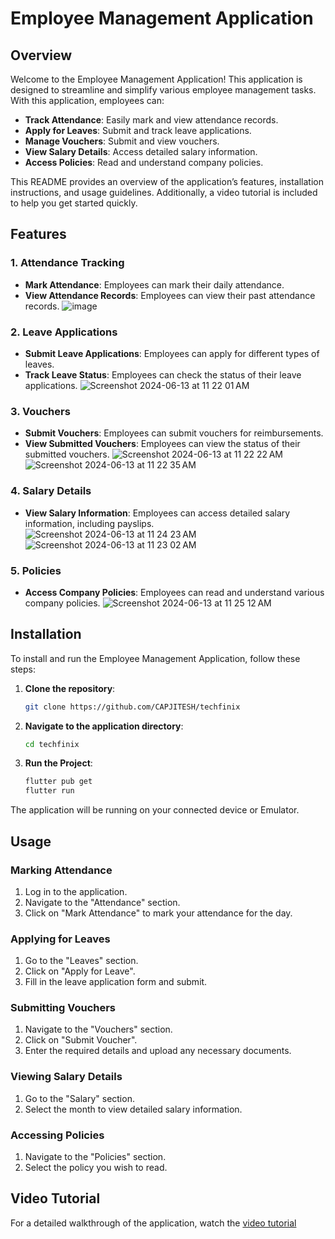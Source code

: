 # Employee Management Application

## Overview

Welcome to the Employee Management Application! This application is designed to streamline and simplify various employee management tasks. With this application, employees can:

- **Track Attendance**: Easily mark and view attendance records.
- **Apply for Leaves**: Submit and track leave applications.
- **Manage Vouchers**: Submit and view vouchers.
- **View Salary Details**: Access detailed salary information.
- **Access Policies**: Read and understand company policies.

This README provides an overview of the application’s features, installation instructions, and usage guidelines. Additionally, a video tutorial is included to help you get started quickly.

## Features

### 1. Attendance Tracking
- **Mark Attendance**: Employees can mark their daily attendance.
- **View Attendance Records**: Employees can view their past attendance records.
  ![image](https://github.com/CAPJITESH/techfinix/assets/126838490/e0177432-32c2-4092-a2fc-e6da100c51b1)

### 2. Leave Applications
- **Submit Leave Applications**: Employees can apply for different types of leaves.
- **Track Leave Status**: Employees can check the status of their leave applications.
  ![Screenshot 2024-06-13 at 11 22 01 AM](https://github.com/CAPJITESH/techfinix/assets/126838490/406bef00-ce3b-407c-a3ba-784bbb64080a)

### 3. Vouchers
- **Submit Vouchers**: Employees can submit vouchers for reimbursements.
- **View Submitted Vouchers**: Employees can view the status of their submitted vouchers.
  ![Screenshot 2024-06-13 at 11 22 22 AM](https://github.com/CAPJITESH/techfinix/assets/126838490/8d77477b-5ef9-423a-89d1-9b8cc0211aae)
  ![Screenshot 2024-06-13 at 11 22 35 AM](https://github.com/CAPJITESH/techfinix/assets/126838490/9170c5cd-20d3-42ce-9433-3498e268efe9)

### 4. Salary Details
- **View Salary Information**: Employees can access detailed salary information, including payslips.
  ![Screenshot 2024-06-13 at 11 24 23 AM](https://github.com/CAPJITESH/techfinix/assets/126838490/6809e1cf-7124-407e-b401-119f3fcbeded)
  ![Screenshot 2024-06-13 at 11 23 02 AM](https://github.com/CAPJITESH/techfinix/assets/126838490/1695a30e-9fc3-4e87-88d3-a847a8451f66)

### 5. Policies
- **Access Company Policies**: Employees can read and understand various company policies.
  ![Screenshot 2024-06-13 at 11 25 12 AM](https://github.com/CAPJITESH/techfinix/assets/126838490/ea3cfd0f-d1e5-4a61-b28f-e9f7dffd872f)


## Installation

To install and run the Employee Management Application, follow these steps:

1. **Clone the repository**:
    ```bash
    git clone https://github.com/CAPJITESH/techfinix
    ```
2. **Navigate to the application directory**:
    ```bash
    cd techfinix
    ```
4. **Run the Project**:
    ```bash
    flutter pub get
    flutter run
    ```

The application will be running on your connected device or Emulator.

## Usage

### Marking Attendance
1. Log in to the application.
2. Navigate to the "Attendance" section.
3. Click on "Mark Attendance" to mark your attendance for the day.

### Applying for Leaves
1. Go to the "Leaves" section.
2. Click on "Apply for Leave".
3. Fill in the leave application form and submit.

### Submitting Vouchers
1. Navigate to the "Vouchers" section.
2. Click on "Submit Voucher".
3. Enter the required details and upload any necessary documents.

### Viewing Salary Details
1. Go to the "Salary" section.
2. Select the month to view detailed salary information.

### Accessing Policies
1. Navigate to the "Policies" section.
2. Select the policy you wish to read.

## Video Tutorial

For a detailed walkthrough of the application, watch the [video tutorial](https://drive.google.com/file/d/1k79YGUNBF-qHgI3ggZ5C6lVbO3LHM4EW/view?usp=sharing)

